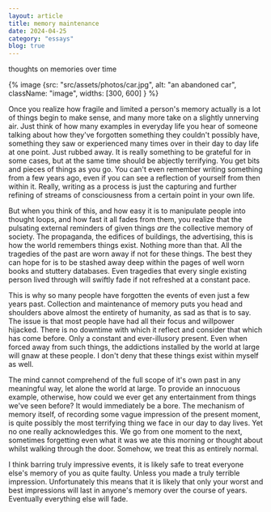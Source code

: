 ```yaml
---
layout: article
title: memory maintenance
date: 2024-04-25
category: "essays"
blog: true
---
```


thoughts on memories over time
<!-- excerpt -->

{% image {src: "src/assets/photos/car.jpg", alt: "an abandoned car", className: "image", widths: [300, 600] } %}

Once you realize how fragile and limited a person's memory actually is a lot of things begin to make sense, and many more take on a slightly unnerving air. Just think of how many examples in everyday life you hear of someone talking about how they've forgotten something they couldn't possibly have, something they saw or experienced many times over in their day to day life at one point. Just rubbed away. It is really something to be grateful for in some cases, but at the same time should be abjectly terrifying. You get bits and pieces of things as you go. You can't even remember writing something from a few years ago, even if you can see a reflection of yourself from then within it. Really, writing as a process is just the capturing and further refining of streams of consciousness from a certain point in your own life. 

But when you think of this, and how easy it is to manipulate people into thought loops, and how fast it all fades from them, you realize that the pulsating external reminders of given things *are* the collective memory of society. The propaganda, the edifices of buildings, the advertising, this is how the world remembers things exist. Nothing more than that. All the tragedies of the past are worn away if not for these things. The best they can hope for is to be stashed away deep within the pages of well worn books and stuttery databases. Even tragedies that every single existing person lived through will swiftly fade if not refreshed at a constant pace.

This is why so many people have forgotten the events of even just a few years past. Collection and maintenance of memory puts you head and shoulders above almost the entirety of humanity, as sad as that is to say. The issue is that most people have had all their focus and willpower hijacked. There is no downtime with which it reflect and consider that which has come before. Only a constant and ever-illusory present. Even when forced away from such things, the addictions installed by the world at large will gnaw at these people. I don't deny that these things exist within myself as well.

The mind cannot comprehend of the full scope of it's own past in any meaningful way, let alone the world at large. To provide an innocuous example, otherwise, how could we ever get any entertainment from things we've seen before? It would immediately be a bore. The mechanism of memory itself, of recording some vague impression of the present moment, is quite possibly the most terrifying thing we face in our day to day lives. Yet no one really acknowledges this. We go from one moment to the next, sometimes forgetting even what it was we ate this morning or thought about whilst walking through the door. Somehow, we treat this as entirely normal. 

I think barring truly impressive events, it is likely safe to treat everyone else's memory of you as quite faulty. Unless you made a truly terrible impression. Unfortunately this means that it is likely that only your worst and best impressions will last in anyone's memory over the course of years. Eventually everything else will fade. 